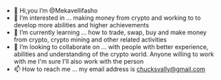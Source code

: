 - 👋 Hi,you I’m @Mekavellifasho
- 👀 I’m interested in ... making money from crypto and working to to develop more abilities and higher achievements 
- 🌱 I’m currently learning ... how to trade, swap, buy and make money from crypto, crypto mining and other related activities
- 💞️ I’m looking to collaborate on ... with people with better experience, abilities and understanding of the crypto world. Anyone willing to work with me I'm sure I'll also work with the person
- 📫 How to reach me ... my email address is chucksvally@gmail.com

<!---
Mekavellifasho/Mekavellifasho is a ✨ special ✨ repository because its `README.md` (this file) appears on your GitHub profile.
You can click the Preview link to take a look at your changes.
--->

